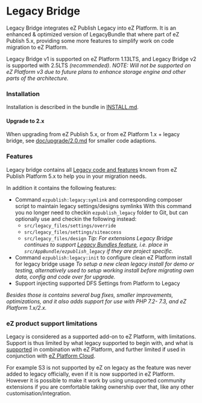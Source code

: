 # Legacy Bridge

Legacy Bridge integrates eZ Publish Legacy into eZ Platform. It is an enhanced & optimized version of LegacyBundle that where part of eZ Publish 5.x,
providing some more features to simplify work on code migration to eZ Platform.

Legacy Bridge v1 is supported on eZ Platform 1.13LTS, and Legacy Bridge v2 is supported with 2.5LTS _(recommended)_.
_NOTE: Will not be supported on eZ Platform v3 due to future plans to enhance storage engine and other parts of the architecture._


### Installation

Installation is described in the bundle in [INSTALL.md](https://github.com/ezsystems/LegacyBridge/blob/1.5/INSTALL.md).

#### Upgrade to 2.x

When upgrading from eZ Publish 5.x, or from eZ Platform 1.x + legacy bridge, see [doc/upgrade/2.0.md](https://github.com/ezsystems/LegacyBridge/blob/master/doc/upgrade/2.0.md#from-1x-to-20) for smaller code adaptions.


### Features

Legacy bridge contains all [Legacy code and features](https://doc.ez.no/display/EZP/Legacy+code+and+features) known from eZ Publish Platform 5.x to help you in your migration needs.

In addition it contains the following features:
- Command `ezpublish:legacy:symlink` and corresponding composer script to maintain legacy settings/designs symlinks
  With this command you no longer need to checkin `ezpublish_legacy` folder to Git, but can optionally use and checkin the following instead:
  - `src/legacy_files/settings/override`
  - `src/legacy_files/settings/siteaccess`
  - `src/legacy_files/design`
  _Tip: For extensions Legacy Bridge continues to support [Legacy Bundles feature](https://doc.ez.no/display/EZP/Legacy+code+and+features#Legacycodeandfeatures-Legacybundles), i.e. place in `src/AppBundle/ezpublish_legacy` if they are project specific._
- Command `ezpublish:legacy:init` to configure clean eZ Platform install for legacy bridge usage
  _To setup a new clean legacy install for demo or testing, alternatively used to setup working install before migrating own data, config and code over for upgrade._
- Support injecting supported DFS Settings from Platform to Legacy

_Besides those is contains several bug fixes, smaller improvements, optimizations, and it also adds support for use with PHP 7.2- 7.3, and eZ Platform 1.x/2.x._


### eZ product support limitations

Legacy is considered as a supported add-on to eZ Platform, with limitations.
Support is thus limited by what legacy supported to begin with, and what is [supported](../getting_started/requirements.md) in combination with eZ Platform, and further
limited if used in conjunction with [eZ Platform Cloud](../getting_started/requirements.md#ez-platform-cloud-requirements-and-setup).

For example S3 is not supported by eZ on legacy as the feature was never added to legacy officially, even if it is now supported in eZ Platform.
However it is possible to make it work by using unsupported community extensions if you are comfortable taking ownership over that, like any other customisation/integration.
